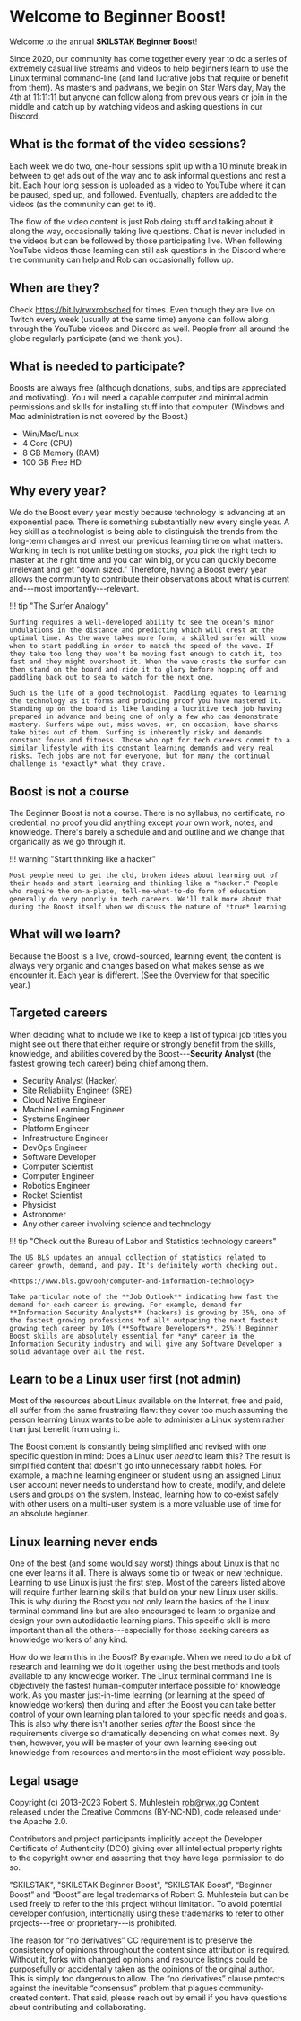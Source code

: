 # Welcome to Beginner Boost!

Welcome to the annual **SKILSTAK Beginner Boost**!

Since 2020, our community has come together every year to do a series of extremely casual live streams and videos to help beginners learn to use the Linux terminal command-line (and land lucrative jobs that require or benefit from them). As masters and padwans, we begin on Star Wars day, May the 4th at 11:11:11 but anyone can follow along from previous years or join in the middle and catch up by watching videos and asking questions in our Discord.

## What is the format of the video sessions?

Each week we do two, one-hour sessions split up with a 10 minute break in between to get ads out of the way and to ask informal questions and rest a bit. Each hour long session is uploaded as a video to YouTube where it can be paused, sped up, and followed. Eventually, chapters are added to the videos (as the community can get to it).

The flow of the video content is just Rob doing stuff and talking about it along the way, occasionally taking live questions. Chat is never included in the videos but can be followed by those participating live. When following YouTube videos those learning can still ask questions in the Discord where the community can help and Rob can occasionally follow up.

## When are they?

Check <https://bit.ly/rwxrobsched> for times. Even though they are live on Twitch every week (usually at the same time) anyone can follow along through the YouTube videos and Discord as well. People from all around the globe regularly participate (and we thank you).

## What is needed to participate?

Boosts are always free (although donations, subs, and tips are appreciated and motivating). You will need a capable computer and minimal admin permissions and skills for installing stuff into that computer. (Windows and Mac administration is not covered by the Boost.)

* Win/Mac/Linux
* 4 Core (CPU)
* 8 GB Memory (RAM)
* 100 GB Free HD

## Why every year?

We do the Boost every year mostly because technology is advancing at an exponential pace. There is something substantially new every single year. A key skill as a technologist is being able to distinguish the trends from the long-term changes and invest our previous learning time on what matters. Working in tech is not unlike betting on stocks, you pick the right tech to master at the right time and you can win big, or you can quickly become irrelevant and get "down sized." Therefore, having a Boost every year allows the community to contribute their observations about what is current and---most importantly---relevant.

!!! tip "The Surfer Analogy"

    Surfing requires a well-developed ability to see the ocean's minor undulations in the distance and predicting which will crest at the optimal time. As the wave takes more form, a skilled surfer will know when to start paddling in order to match the speed of the wave. If they take too long they won't be moving fast enough to catch it, too fast and they might overshoot it. When the wave crests the surfer can then stand on the board and ride it to glory before hopping off and paddling back out to sea to watch for the next one.

    Such is the life of a good technologist. Paddling equates to learning the technology as it forms and producing proof you have mastered it. Standing up on the board is like landing a lucritive tech job having prepared in advance and being one of only a few who can demonstrate mastery. Surfers wipe out, miss waves, or, on occasion, have sharks take bites out of them. Surfing is inherently risky and demands constant focus and fitness. Those who opt for tech careers commit to a similar lifestyle with its constant learning demands and very real risks. Tech jobs are not for everyone, but for many the continual challenge is *exactly* what they crave.

## Boost is not a course

The Beginner Boost is not a course. There is no syllabus, no certificate, no credential, no proof you did anything except your own work, notes, and knowledge. There's barely a schedule and and outline and we change that organically as we go through it.

!!! warning "Start thinking like a hacker"

    Most people need to get the old, broken ideas about learning out of their heads and start learning and thinking like a "hacker." People who require the on-a-plate, tell-me-what-to-do form of education generally do very poorly in tech careers. We'll talk more about that during the Boost itself when we discuss the nature of *true* learning.

## What will we learn?

Because the Boost is a live, crowd-sourced, learning event, the content is always very organic and changes based on what makes sense as we encounter it. Each year is different. (See the Overview for that specific year.)

## Targeted careers

When deciding what to include we like to keep a list of typical job titles you might see out there that either require or strongly benefit from the skills, knowledge, and abilities covered by the Boost---**Security Analyst** (the fastest growing tech career) being chief among them.

* Security Analyst (Hacker)
* Site Reliability Engineer (SRE)
* Cloud Native Engineer
* Machine Learning Engineer
* Systems Engineer
* Platform Engineer
* Infrastructure Engineer
* DevOps Engineer
* Software Developer
* Computer Scientist
* Computer Engineer
* Robotics Engineer
* Rocket Scientist
* Physicist
* Astronomer
* Any other career involving science and technology

!!! tip "Check out the Bureau of Labor and Statistics technology careers"

    The US BLS updates an annual collection of statistics related to career growth, demand, and pay. It's definitely worth checking out.

    <https://www.bls.gov/ooh/computer-and-information-technology>

    Take particular note of the **Job Outlook** indicating how fast the demand for each career is growing. For example, demand for **Information Security Analysts** (hackers) is growing by 35%, one of the fastest growing professions *of all* outpacing the next fastest growing tech career by 10% (**Software Developers**, 25%)! Beginner Boost skills are absolutely essential for *any* career in the Information Security industry and will give any Software Developer a solid advantage over all the rest.

## Learn to be a Linux user first (not admin)

Most of the resources about Linux available on the Internet, free and paid, all suffer from the same frustrating flaw: they cover too much assuming the person learning Linux wants to be able to administer a Linux system rather than just benefit from using it.

The Boost content is constantly being simplified and revised with one specific question in mind: Does a Linux user *need* to learn this? The result is simplified content that doesn't go into unnecessary rabbit holes. For example, a machine learning engineer or student using an assigned Linux user account never needs to understand how to create, modify, and delete users and groups on the system. Instead, learning how to co-exist safely with other users on a multi-user system is a more valuable use of time for an absolute beginner.

## Linux learning never ends

One of the best (and some would say worst) things about Linux is that no one ever learns it all. There is always some tip or tweak or new technique. Learning to use Linux is just the first step.
Most of the careers listed above will require further learning skills that build on your new Linux user skills. This is why during the Boost you not only learn the basics of the Linux terminal command line but are also encouraged to learn to organize and design your own autodidactic learning plans. This specific skill is more important than all the others---especially for those seeking careers as knowledge workers of any kind.

How do we learn this in the Boost? By example. When we need to do a bit of research and learning we do it together using the best methods and tools available to any knowledge worker. The Linux terminal command line is objectively the fastest human-computer interface possible for knowledge work. As you master just-in-time learning (or learning at the speed of knowledge workers) then during and after the Boost you can take better control of your own learning plan tailored to your specific needs and goals. This is also why there isn't another series *after* the Boost since the requirements diverge so dramatically depending on what comes next. By then, however, you will be master of your own learning seeking out knowledge from resources and mentors in the most efficient way possible.

## Legal usage

Copyright (c) 2013-2023 Robert S. Muhlestein <rob@rwx.gg> Content released under the Creative Commons (BY-NC-ND), code released under the Apache 2.0.

Contributors and project participants implicitly accept the Developer Certificate of Authenticity (DCO) giving over all intellectual property rights to the copyright owner and asserting that they have legal permission to do so.

"SKILSTAK", "SKILSTAK Beginner Boost", "SKILSTAK Boost", “Beginner Boost” and “Boost” are legal trademarks of Robert S. Muhlestein but can be used freely to refer to the this project without limitation. To avoid potential developer confusion, intentionally using these trademarks to refer to other projects---free or proprietary---is prohibited.

The reason for “no derivatives” CC requirement is to preserve the consistency of opinions throughout the content since attribution is required. Without it, forks with changed opinions and resource listings could be purposefully or accidentally taken as the opinions of the original author. This is simply too dangerous to allow. The “no derivatives” clause protects against the inevitable “consensus” problem that plagues community-created content. That said, please reach out by email if you have questions about contributing and collaborating.
